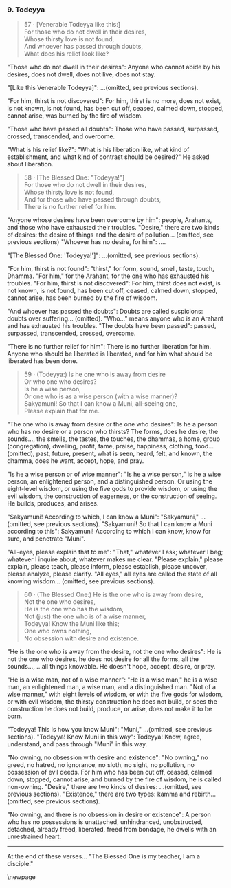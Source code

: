 ### 9. Todeyya

> 57 &middot; [Venerable Todeyya like this:]  
For those who do not dwell in their desires,  
Whose thirsty love is not found,  
And whoever has passed through doubts,  
What does his relief look like?

"Those who do not dwell in their desires": Anyone who cannot abide by his
desires, does not dwell, does not live, does not stay.

"[Like this Venerable Todeyya]": ...(omitted, see previous sections).

"For him, thirst is not discovered": For him, thirst is no more, does not exist,
is not known, is not found, has been cut off, ceased, calmed down, stopped,
cannot arise, was burned by the fire of wisdom.

"Those who have passed all doubts": Those who have passed, surpassed, crossed,
transcended, and overcome.

"What is his relief like?": "What is his liberation like, what kind of
establishment, and what kind of contrast should be desired?" He asked about
liberation.

> 58 &middot; [The Blessed One: "Todeyya!"]  
For those who do not dwell in their desires,  
Whose thirsty love is not found,  
And for those who have passed through doubts,  
There is no further relief for him.

"Anyone whose desires have been overcome by him": people, Arahants, and those
who have exhausted their troubles. "Desire," there are two kinds of desires: the
desire of things and the desire of pollution... (omitted, see previous sections)
"Whoever has no desire, for him": ....

"[The Blessed One: 'Todeyya!']": ...(omitted, see previous sections).

"For him, thirst is not found": "thirst," for form, sound, smell, taste, touch,
Dhamma. "For him," for the Arahant, for the one who has exhausted his troubles.
"For him, thirst is not discovered": For him, thirst does not exist, is not
known, is not found, has been cut off, ceased, calmed down, stopped, cannot
arise, has been burned by the fire of wisdom.

"And whoever has passed the doubts": Doubts are called suspicions: doubts over
suffering... (omitted). "Who..." means anyone who is an Arahant and has
exhausted his troubles. "The doubts have been passed": passed, surpassed,
transcended, crossed, overcome.

"There is no further relief for him": There is no further liberation for him.
Anyone who should be liberated is liberated, and for him what should be
liberated has been done.

> 59 &middot; (Todeyya:) Is he one who is away from desire  
Or who one who desires?  
Is he a wise person,  
Or one who is as a wise person (with a wise manner)?  
Sakyamuni! So that I can know a Muni, all-seeing one,  
Please explain that for me.

"The one who is away from desire or the one who desires": Is he a person who has
no desire or a person who thirsts? The forms, does he desire, the sounds..., the
smells, the tastes, the touches, the dhammas, a home, group (congregation),
dwelling, profit, fame, praise, happiness, clothing, food... (omitted), past,
future, present, what is seen, heard, felt, and known, the dhamma, does he want,
accept, hope, and pray.

"Is he a wise person or of wise manner": "Is he a wise person," is he a wise
person, an enlightened person, and a distinguished person. Or using the
eight-level wisdom, or using the five gods to provide wisdom, or using the evil
wisdom, the construction of eagerness, or the construction of seeing. He builds,
produces, and arises.

"Sakyamuni! According to which, I can know a Muni": "Sakyamuni," ...(omitted,
see previous sections). "Sakyamuni! So that I can know a Muni according to
this": Sakyamuni! According to which I can know, know for sure, and penetrate
"Muni".

"All-eyes, please explain that to me": "That," whatever I ask; whatever I beg;
whatever I inquire about, whatever makes me clear. "Please explain," please
explain, please teach, please inform, please establish, please uncover, please
analyze, please clarify. "All eyes," all eyes are called the state of all
knowing wisdom... (omitted, see previous sections).

> 60 &middot; (The Blessed One:) He is the one who is away from desire,  
Not the one who desires,  
He is the one who has the wisdom,  
Not (just) the one who is of a wise manner,  
Todeyya! Know the Muni like this;  
One who owns nothing,  
No obsession with desire and existence.

"He is the one who is away from the desire, not the one who desires": He is not
the one who desires, he does not desire for all the forms, all the sounds...,
...all things knowable. He doesn't hope, accept, desire, or pray.

"He is a wise man, not of a wise manner": "He is a wise man," he is a wise man,
an enlightened man, a wise man, and a distinguished man. "Not of a wise manner,"
with eight levels of wisdom, or with the five gods for wisdom, or with evil
wisdom, the thirsty construction he does not build, or sees the construction he
does not build, produce, or arise, does not make it to be born.

"Todeyya! This is how you know Muni": "Muni," ...(omitted, see previous
sections). "Todeyya! Know Muni in this way": Todeyya! Know, agree, understand,
and pass through "Muni" in this way.

"No owning, no obsession with desire and existence": "No owning," no greed, no
hatred, no ignorance, no sloth, no sight, no pollution, no possession of evil
deeds. For him who has been cut off, ceased, calmed down, stopped, cannot arise,
and burned by the fire of wisdom, he is called non-owning. "Desire," there are
two kinds of desires: ...(omitted, see previous sections). "Existence," there
are two types: kamma and rebirth... (omitted, see previous sections).

"No owning, and there is no obsession in desire or existence": A person who has
no possessions is unattached, unhindranced, unobstructed, detached, already
freed, liberated, freed from bondage, he dwells with an unrestrained heart.

---

At the end of these verses... "The Blessed One is my teacher, I am a disciple."

\newpage
